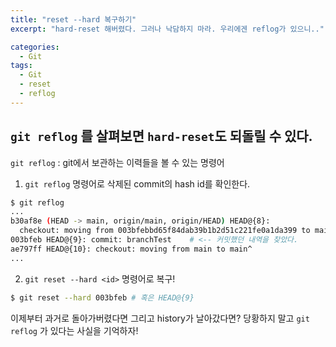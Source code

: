 ```yaml
---
title: "reset --hard 복구하기"
excerpt: "hard-reset 해버렸다. 그러나 낙담하지 마라. 우리에겐 reflog가 있으니.."

categories:
  - Git
tags:
  - Git
  - reset
  - reflog
---
```

## `git reflog` 를 살펴보면 `hard-reset`도 되돌릴 수 있다.
`git reflog` : git에서 보관하는 이력들을 볼 수 있는 명령어

1. `git reflog` 명령어로 삭제된 commit의 hash id를 확인한다.
```bash
$ git reflog
...
b30af8e (HEAD -> main, origin/main, origin/HEAD) HEAD@{8}: 
  checkout: moving from 003bfebbd65f84dab39b1b2d51c221fe0a1da399 to main
003bfeb HEAD@{9}: commit: branchTest	# <-- 커밋했던 내역을 찾았다.
ae797ff HEAD@{10}: checkout: moving from main to main^
...
```

2. `git reset --hard <id>` 명령어로 복구!
```bash
$ git reset --hard 003bfeb # 혹은 HEAD@{9}
```

이제부터 과거로 돌아가버렸다면 그리고 history가 날아갔다면? 당황하지 말고 `git reflog` 가 있다는 사실을 기억하자!